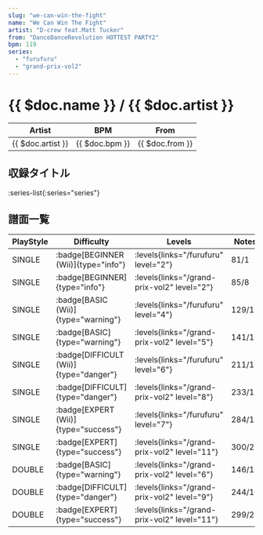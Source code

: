 ```yaml
---
slug: "we-can-win-the-fight"
name: "We Can Win The Fight"
artist: "D-crew feat.Matt Tucker"
from: "DanceDanceRevolution HOTTEST PARTY2"
bpm: 119
series:
  - "furufuru"
  - "grand-prix-vol2"
---
```


# {{ $doc.name }} / {{ $doc.artist }}

|Artist|BPM|From|
|------|---|----|
|{{ $doc.artist }}|{{ $doc.bpm }}|{{ $doc.from }}|

## 収録タイトル

:series-list{:series="series"}

## 譜面一覧

|PlayStyle|Difficulty|Levels|Notes|Movie|
|---------|----------|------|-----|-----|
|SINGLE| :badge[BEGINNER (Wii)]{type="info"}| :levels{links="/furufuru" level="2"}|81/1||
|SINGLE| :badge[BEGINNER]{type="info"}| :levels{links="/grand-prix-vol2" level="2"}|85/8||
|SINGLE| :badge[BASIC (Wii)]{type="warning"}| :levels{links="/furufuru" level="4"}|129/1||
|SINGLE| :badge[BASIC]{type="warning"}| :levels{links="/grand-prix-vol2" level="5"}|141/13||
|SINGLE| :badge[DIFFICULT (Wii)]{type="danger"}| :levels{links="/furufuru" level="6"}|211/1||
|SINGLE| :badge[DIFFICULT]{type="danger"}| :levels{links="/grand-prix-vol2" level="8"}|233/16||
|SINGLE| :badge[EXPERT (Wii)]{type="success"}| :levels{links="/furufuru" level="7"}|284/1||
|SINGLE| :badge[EXPERT]{type="success"}| :levels{links="/grand-prix-vol2" level="11"}|300/23||
|DOUBLE| :badge[BASIC]{type="warning"}| :levels{links="/grand-prix-vol2" level="6"}|146/14||
|DOUBLE| :badge[DIFFICULT]{type="danger"}| :levels{links="/grand-prix-vol2" level="9"}|244/15||
|DOUBLE| :badge[EXPERT]{type="success"}| :levels{links="/grand-prix-vol2" level="11"}|299/23||
